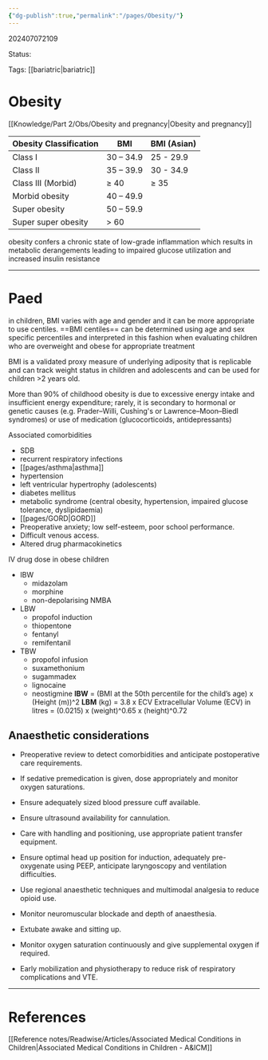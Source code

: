 ```yaml
---
{"dg-publish":true,"permalink":"/pages/Obesity/"}
---
```



202407072109

Status: 

Tags: [[bariatric\|bariatric]]

# Obesity



[[Knowledge/Part 2/Obs/Obesity and pregnancy\|Obesity and pregnancy]]


| Obesity Classification | BMI       | BMI (Asian) |
| ---------------------- | --------- | ----------- |
| Class I                | 30 – 34.9 | 25 - 29.9   |
| Class II               | 35 – 39.9 | 30 - 34.9   |
| Class III (Morbid)     | ≥ 40      | ≥ 35        |
| Morbid obesity         | 40 – 49.9 |             |
| Super obesity          | 50 – 59.9 |             |
| Super super obesity    | > 60      |             |
obesity confers a chronic state of low-grade inflammation which results in metabolic derangements leading to impaired glucose utilization and increased insulin resistance

---
# Paed
in children, BMI varies with age and gender and it can be more appropriate to use centiles. ==BMI centiles== can be determined using age and sex specific percentiles and interpreted in this fashion when evaluating children who are overweight and obese for appropriate treatment

BMI is a validated proxy measure of underlying adiposity that is replicable and can track weight status in children and adolescents and can be used for children >2 years old.

More than 90% of childhood obesity is due to excessive energy intake and insufficient energy expenditure; rarely, it is secondary to hormonal or genetic causes (e.g. Prader–Willi, Cushing's or Lawrence–Moon–Biedl syndromes) or use of medication (glucocorticoids, antidepressants)

Associated comorbidities
- SDB
- recurrent respiratory infections
- [[pages/asthma\|asthma]]
- hypertension
- left ventricular hypertrophy (adolescents)
- diabetes mellitus
- metabolic syndrome (central obesity, hypertension, impaired glucose tolerance, dyslipidaemia)
- [[pages/GORD\|GORD]]
- Preoperative anxiety; low self-esteem, poor school performance.
- Difficult venous access.
- Altered drug pharmacokinetics

IV drug dose in obese children
- IBW
	- midazolam
	- morphine
	- non-depolarising NMBA
- LBW
	- propofol induction
	- thiopentone
	- fentanyl
	- remifentanil
- TBW
	- propofol infusion
	- suxamethonium
	- sugammadex
	- lignocaine
	- neostigmine
**IBW** = (BMI at the 50th percentile for the child’s age) x (Height (m))^2
**LBM** (kg) = 3.8 x ECV Extracellular Volume (ECV) in litres = (0.0215) x (weight)^0.65 x (height)^0.72

## Anaesthetic considerations
- Preoperative review to detect comorbidities and anticipate postoperative care requirements.
    
- If sedative premedication is given, dose appropriately and monitor oxygen saturations.
    
- Ensure adequately sized blood pressure cuff available.
    
- Ensure ultrasound availability for cannulation.
    
- Care with handling and positioning, use appropriate patient transfer equipment.
    
- Ensure optimal head up position for induction, adequately pre-oxygenate using PEEP, anticipate laryngoscopy and ventilation difficulties.
    
- Use regional anaesthetic techniques and multimodal analgesia to reduce opioid use.
    
- Monitor neuromuscular blockade and depth of anaesthesia.
    
- Extubate awake and sitting up.
    
- Monitor oxygen saturation continuously and give supplemental oxygen if required.
    
- Early mobilization and physiotherapy to reduce risk of respiratory complications and VTE.



___
# References
[[Reference notes/Readwise/Articles/Associated Medical Conditions in Children\|Associated Medical Conditions in Children - A&ICM]]
